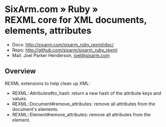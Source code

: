 # SixArm.com » Ruby » <br> REXML core for XML documents, elements, attributes

* Docs: <http://sixarm.com/sixarm_ruby_rexml/doc/>  
* Repo: <http://github.com/sixarm/sixarm_ruby_rexml>  
* Mail: Joel Parker Henderson, <joel@sixarm.com>

## Overview

REXML extensions to help clean up XML:

  * REXML::Attributes#to_hash: return a new hash of the attribute keys and values.
  * REXML::Document#remove_attributes: remove all attributes from the document's elements.
  * REXML::Element#remove_attributes: remove all attributes from the element.

